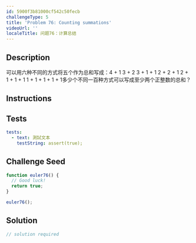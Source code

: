 ```yaml
---
id: 5900f3b81000cf542c50fecb
challengeType: 5
title: 'Problem 76: Counting summations'
videoUrl: ''
localeTitle: 问题76：计算总结
---
```


## Description
<section id="description">可以用六种不同的方式将五个作为总和写成：4 + 1 3 + 2 3 + 1 + 1 2 + 2 + 1 2 + 1 + 1 + 1 1 + 1 + 1 + 1 + 1多少个不同一百种方式可以写成至少两个正整数的总和？ </section>

## Instructions
<section id="instructions">
</section>

## Tests
<section id='tests'>

```yml
tests:
  - text: 測試文本
    testString: assert(true);

```

</section>

## Challenge Seed
<section id='challengeSeed'>

<div id='js-seed'>

```js
function euler76() {
  // Good luck!
  return true;
}

euler76();

```

</div>



</section>

## Solution
<section id='solution'>

```js
// solution required
```
</section>
